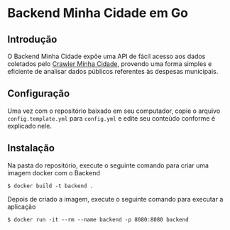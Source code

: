 # Backend Minha Cidade em Go
## Introdução
O Backend Minha Cidade expõe uma API de fácil acesso aos dados coletados
pelo [Crawler Minha Cidade](https://github.com/minha-cidade/crawler), provendo
uma forma simples e eficiente de analisar dados públicos referentes às despesas
municipais.

## Configuração
Uma vez com o repositório baixado em seu computador, copie o arquivo
`config.template.yml` para `config.yml` e edite seu conteúdo conforme é
explicado nele.

## Instalação
Na pasta do repositório, execute o seguinte comando para criar uma imagem docker
com o Backend

    $ docker build -t backend .

Depois de criado a imagem, execute o seguinte comando para executar a aplicação

    $ docker run -it --rm --name backend -p 8080:8080 backend
